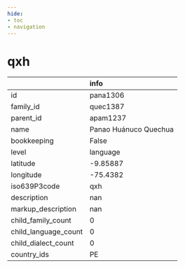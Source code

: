 ```yaml
---
hide:
- toc
- navigation
---
```

# qxh
|                      | info                  |
|:---------------------|:----------------------|
| id                   | pana1306              |
| family_id            | quec1387              |
| parent_id            | apam1237              |
| name                 | Panao Huánuco Quechua |
| bookkeeping          | False                 |
| level                | language              |
| latitude             | -9.85887              |
| longitude            | -75.4382              |
| iso639P3code         | qxh                   |
| description          | nan                   |
| markup_description   | nan                   |
| child_family_count   | 0                     |
| child_language_count | 0                     |
| child_dialect_count  | 0                     |
| country_ids          | PE                    |